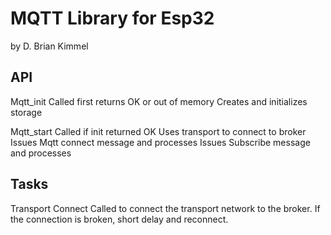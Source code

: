 MQTT Library for Esp32
======================

by D. Brian Kimmel


API
---

Mqtt_init
	Called first
	returns OK or out of memory
	Creates and initializes storage


Mqtt_start
	Called if init returned OK
	Uses transport to connect to broker
	Issues Mqtt connect message and processes
	Issues Subscribe message and processes


Tasks
-----

Transport Connect
	Called to connect the transport network to the broker.
	If the connection is broken, short delay and reconnect.

